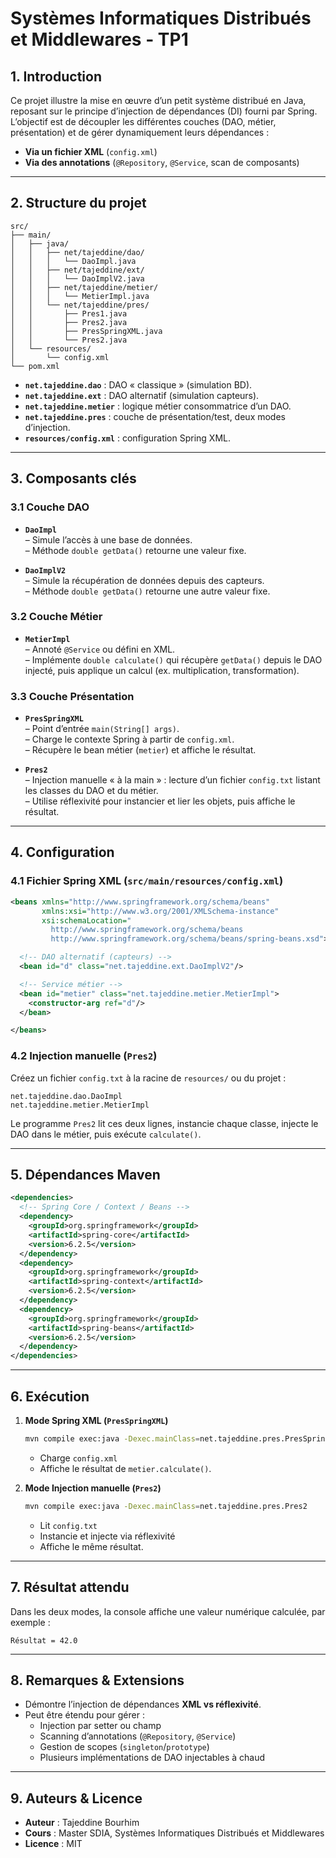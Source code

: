 
# Systèmes Informatiques Distribués et Middlewares - TP1

## 1. Introduction

Ce projet illustre la mise en œuvre d’un petit système distribué en Java, reposant sur le principe d’injection de dépendances (DI) fourni par Spring. L’objectif est de découpler les différentes couches (DAO, métier, présentation) et de gérer dynamiquement leurs dépendances :

- **Via un fichier XML** (`config.xml`)  
- **Via des annotations** (`@Repository`, `@Service`, scan de composants)

---

## 2. Structure du projet

```
src/
├── main/
│   ├── java/
│   │   ├── net/tajeddine/dao/
│   │   │   └── DaoImpl.java
│   │   ├── net/tajeddine/ext/
│   │   │   └── DaoImplV2.java
│   │   ├── net/tajeddine/metier/
│   │   │   └── MetierImpl.java
│   │   └── net/tajeddine/pres/
│   │       ├── Pres1.java
│   │       ├── Pres2.java
│   │       ├── PresSpringXML.java
│   │       └── Pres2.java
│   └── resources/
│       └── config.xml
└── pom.xml
```

- **`net.tajeddine.dao`** : DAO « classique » (simulation BD).  
- **`net.tajeddine.ext`** : DAO alternatif (simulation capteurs).  
- **`net.tajeddine.metier`** : logique métier consommatrice d’un DAO.  
- **`net.tajeddine.pres`** : couche de présentation/test, deux modes d’injection.  
- **`resources/config.xml`** : configuration Spring XML.  

---

## 3. Composants clés

### 3.1 Couche DAO

- **`DaoImpl`**  
  – Simule l’accès à une base de données.  
  – Méthode `double getData()` retourne une valeur fixe.

- **`DaoImplV2`**  
  – Simule la récupération de données depuis des capteurs.  
  – Méthode `double getData()` retourne une autre valeur fixe.

### 3.2 Couche Métier

- **`MetierImpl`**  
  – Annoté `@Service` ou défini en XML.  
  – Implémente `double calculate()` qui récupère `getData()` depuis le DAO injecté, puis applique un calcul (ex. multiplication, transformation).

### 3.3 Couche Présentation

- **`PresSpringXML`**  
  – Point d’entrée `main(String[] args)`.  
  – Charge le contexte Spring à partir de `config.xml`.  
  – Récupère le bean métier (`metier`) et affiche le résultat.

- **`Pres2`**  
  – Injection manuelle « à la main » : lecture d’un fichier `config.txt` listant les classes du DAO et du métier.  
  – Utilise réflexivité pour instancier et lier les objets, puis affiche le résultat.

---

## 4. Configuration

### 4.1 Fichier Spring XML (`src/main/resources/config.xml`)

```xml
<beans xmlns="http://www.springframework.org/schema/beans"
       xmlns:xsi="http://www.w3.org/2001/XMLSchema-instance"
       xsi:schemaLocation="
         http://www.springframework.org/schema/beans
         http://www.springframework.org/schema/beans/spring-beans.xsd">

  <!-- DAO alternatif (capteurs) -->
  <bean id="d" class="net.tajeddine.ext.DaoImplV2"/>

  <!-- Service métier -->
  <bean id="metier" class="net.tajeddine.metier.MetierImpl">
    <constructor-arg ref="d"/>
  </bean>

</beans>
```

### 4.2 Injection manuelle (`Pres2`)

Créez un fichier `config.txt` à la racine de `resources/` ou du projet :

```
net.tajeddine.dao.DaoImpl
net.tajeddine.metier.MetierImpl
```

Le programme `Pres2` lit ces deux lignes, instancie chaque classe, injecte le DAO dans le métier, puis exécute `calculate()`.

---

## 5. Dépendances Maven

```xml
<dependencies>
  <!-- Spring Core / Context / Beans -->
  <dependency>
    <groupId>org.springframework</groupId>
    <artifactId>spring-core</artifactId>
    <version>6.2.5</version>
  </dependency>
  <dependency>
    <groupId>org.springframework</groupId>
    <artifactId>spring-context</artifactId>
    <version>6.2.5</version>
  </dependency>
  <dependency>
    <groupId>org.springframework</groupId>
    <artifactId>spring-beans</artifactId>
    <version>6.2.5</version>
  </dependency>
</dependencies>
```

---

## 6. Exécution

1. **Mode Spring XML (`PresSpringXML`)**
   ```bash
   mvn compile exec:java -Dexec.mainClass=net.tajeddine.pres.PresSpringXML
   ```
    - Charge `config.xml`
    - Affiche le résultat de `metier.calculate()`.

2. **Mode Injection manuelle (`Pres2`)**
   ```bash
   mvn compile exec:java -Dexec.mainClass=net.tajeddine.pres.Pres2
   ```
    - Lit `config.txt`
    - Instancie et injecte via réflexivité
    - Affiche le même résultat.

---

## 7. Résultat attendu

Dans les deux modes, la console affiche une valeur numérique calculée, par exemple :

```
Résultat = 42.0
```

---

## 8. Remarques & Extensions

- Démontre l’injection de dépendances **XML vs réflexivité**.
- Peut être étendu pour gérer :
    - Injection par setter ou champ
    - Scanning d’annotations (`@Repository`, `@Service`)
    - Gestion de scopes (`singleton`/`prototype`)
    - Plusieurs implémentations de DAO injectables à chaud

---

## 9. Auteurs & Licence

- **Auteur** : Tajeddine Bourhim
- **Cours** : Master SDIA, Systèmes Informatiques Distribués et Middlewares
- **Licence** : MIT
